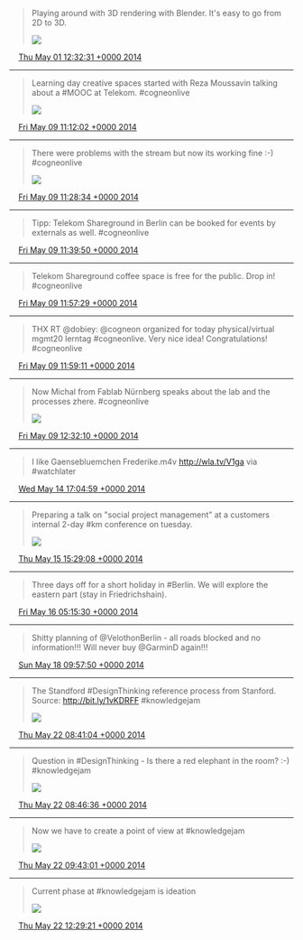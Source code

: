 > Playing around with 3D rendering with Blender. It's easy to go from 2D to 3D. 
> 
> ![](http://t.co/xXUI8JndcN)

<img src="media/tweet.ico" width="12" /> [Thu May 01 12:32:31 +0000 2014](https://twitter.com/SimonDueckert/status/461845622992408576)

----

> Learning day creative spaces started with Reza Moussavin talking about a #MOOC at Telekom. #cogneonlive 
> 
> ![](http://t.co/ElXL8cvDOc)

<img src="media/tweet.ico" width="12" /> [Fri May 09 11:12:02 +0000 2014](https://twitter.com/SimonDueckert/status/464724470079692801)

----

> There were problems with the stream but now its working fine :-) #cogneonlive 
> 
> ![](http://t.co/NcB7VOu75d)

<img src="media/tweet.ico" width="12" /> [Fri May 09 11:28:34 +0000 2014](https://twitter.com/SimonDueckert/status/464728630908968961)

----

> Tipp: Telekom Shareground in Berlin can be booked for events by externals as well. #cogneonlive

<img src="media/tweet.ico" width="12" /> [Fri May 09 11:39:50 +0000 2014](https://twitter.com/SimonDueckert/status/464731466325172225)

----

> Telekom Shareground coffee space is free for the public. Drop in! #cogneonlive

<img src="media/tweet.ico" width="12" /> [Fri May 09 11:57:29 +0000 2014](https://twitter.com/SimonDueckert/status/464735909649584128)

----

> THX RT @dobiey: @cogneon organized for today physical/virtual mgmt20 lerntag  #cogneonlive. Very nice idea! Congratulations! #cogneonlive

<img src="media/tweet.ico" width="12" /> [Fri May 09 11:59:11 +0000 2014](https://twitter.com/SimonDueckert/status/464736335073648641)

----

> Now Michal from Fablab Nürnberg speaks about the lab and the processes zhere. #cogneonlive 
> 
> ![](http://t.co/rPu6a6XcaJ)

<img src="media/tweet.ico" width="12" /> [Fri May 09 12:32:10 +0000 2014](https://twitter.com/SimonDueckert/status/464744636054253568)

----

> I like Gaensebluemchen Frederike.m4v http://wla.tv/V1ga via #watchlater

<img src="media/tweet.ico" width="12" /> [Wed May 14 17:04:59 +0000 2014](https://twitter.com/SimonDueckert/status/466625231923466240)

----

> Preparing a talk on "social project management" at a customers internal 2-day #km conference on tuesday. 
> 
> ![](http://t.co/0UaC42Bt22)

<img src="media/tweet.ico" width="12" /> [Thu May 15 15:29:08 +0000 2014](https://twitter.com/SimonDueckert/status/466963499055583233)

----

> Three days off for a short holiday in #Berlin. We will explore the eastern part (stay in Friedrichshain).

<img src="media/tweet.ico" width="12" /> [Fri May 16 05:15:30 +0000 2014](https://twitter.com/SimonDueckert/status/467171461204295681)

----

> Shitty planning of @VelothonBerlin - all roads blocked and no information!!! Will never buy @GarminD again!!!

<img src="media/tweet.ico" width="12" /> [Sun May 18 09:57:50 +0000 2014](https://twitter.com/SimonDueckert/status/467967287539277824)

----

> The Standford #DesignThinking reference process from Stanford. Source: http://bit.ly/1vKDRFF #knowledgejam 
> 
> ![](http://t.co/1w9EPcIRU8)

<img src="media/tweet.ico" width="12" /> [Thu May 22 08:41:04 +0000 2014](https://twitter.com/SimonDueckert/status/469397519949377536)

----

> Question in #DesignThinking - Is there a red elephant in the room? :-) #knowledgejam 
> 
> ![](http://t.co/k9cusLkdi9)

<img src="media/tweet.ico" width="12" /> [Thu May 22 08:46:36 +0000 2014](https://twitter.com/SimonDueckert/status/469398913561399296)

----

> Now we have to create a point of view at #knowledgejam 
> 
> ![](http://t.co/xXNoroSoNM)

<img src="media/tweet.ico" width="12" /> [Thu May 22 09:43:01 +0000 2014](https://twitter.com/SimonDueckert/status/469413109233614848)

----

> Current phase at #knowledgejam is ideation 
> 
> ![](http://t.co/kqAB20vdjD)

<img src="media/tweet.ico" width="12" /> [Thu May 22 12:29:21 +0000 2014](https://twitter.com/SimonDueckert/status/469454970082045952)